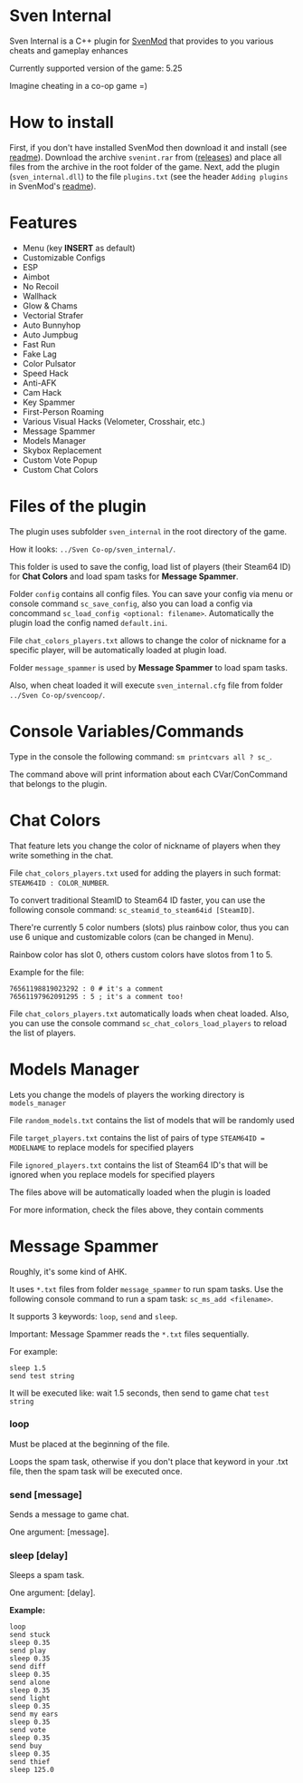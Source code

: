 # Sven Internal
Sven Internal is a C++ plugin for [SvenMod](https://github.com/sw1ft747/SvenMod) that provides to you various cheats and gameplay enhances

Currently supported version of the game: 5.25

Imagine cheating in a co-op game =)

# How to install
First, if you don't have installed SvenMod then download it and install (see [readme](https://github.com/sw1ft747/svenmod)). Download the archive `svenint.rar` from ([releases](https://github.com/sw1ft747/sven_internal/releases)) and place all files from the archive in the root folder of the game. Next, add the plugin (`sven_internal.dll`) to the file `plugins.txt` (see the header `Adding plugins` in SvenMod's [readme](https://github.com/sw1ft747/svenmod)). 

# Features
- Menu (key **INSERT** as default)
- Customizable Configs
- ESP
- Aimbot
- No Recoil
- Wallhack
- Glow & Chams
- Vectorial Strafer
- Auto Bunnyhop
- Auto Jumpbug
- Fast Run
- Fake Lag
- Color Pulsator
- Speed Hack
- Anti-AFK
- Cam Hack
- Key Spammer
- First-Person Roaming
- Various Visual Hacks (Velometer, Crosshair, etc.)
- Message Spammer
- Models Manager
- Skybox Replacement
- Custom Vote Popup
- Custom Chat Colors

# Files of the plugin
The plugin uses subfolder `sven_internal` in the root directory of the game.

How it looks: `../Sven Co-op/sven_internal/`.

This folder is used to save the config, load list of players (their Steam64 ID) for **Chat Colors** and load spam tasks for **Message Spammer**.

Folder `config` contains all config files. You can save your config via menu or console command `sc_save_config`, also you can load a config via concommand `sc_load_config <optional: filename>`. Automatically the plugin load the config named `default.ini`.

File `chat_colors_players.txt` allows to change the color of nickname for a specific player, will be automatically loaded at plugin load.

Folder `message_spammer` is used by **Message Spammer** to load spam tasks.

Also, when cheat loaded it will execute `sven_internal.cfg` file from folder `../Sven Co-op/svencoop/`.

# Console Variables/Commands
Type in the console the following command: `sm printcvars all ? sc_`.

The command above will print information about each CVar/ConCommand that belongs to the plugin.

# Chat Colors
That feature lets you change the color of nickname of players when they write something in the chat.

File `chat_colors_players.txt` used for adding the players in such format: `STEAM64ID : COLOR_NUMBER`.

To convert traditional SteamID to Steam64 ID faster, you can use the following console command: `sc_steamid_to_steam64id [SteamID]`.

There're currently 5 color numbers (slots) plus rainbow color, thus you can use 6 unique and customizable colors (can be changed in Menu).

Rainbow color has slot 0, others custom colors have slotos from 1 to 5.

Example for the file:
```
76561198819023292 : 0 # it's a comment
76561197962091295 : 5 ; it's a comment too!
```

File `chat_colors_players.txt` automatically loads when cheat loaded. Also, you can use the console command `sc_chat_colors_load_players` to reload the list of players.

# Models Manager
Lets you change the models of players the working directory is `models_manager`

File `random_models.txt` contains the list of models that will be randomly used

File `target_players.txt` contains the list of pairs of type `STEAM64ID = MODELNAME` to replace models for specified players

File `ignored_players.txt` contains the list of Steam64 ID's that will be ignored when you replace models for specified players

The files above will be automatically loaded when the plugin is loaded

For more information, check the files above, they contain comments

# Message Spammer
Roughly, it's some kind of AHK.

It uses `*.txt` files from folder `message_spammer` to run spam tasks. Use the following console command to run a spam task: `sc_ms_add <filename>`.

It supports 3 keywords: `loop`, `send` and `sleep`.

Important: Message Spammer reads the `*.txt` files sequentially.

For example:
```
sleep 1.5
send test string
```
It will be executed like: wait 1.5 seconds, then send to game chat `test string`

### loop
Must be placed at the beginning of the file.

Loops the spam task, otherwise if you don't place that keyword in your .txt file, then the spam task will be executed once.

### send [message]
Sends a message to game chat.

One argument: [message].

### sleep [delay]
Sleeps a spam task.

One argument: [delay].

**Example:**
```
loop
send stuck
sleep 0.35
send play
sleep 0.35
send diff
sleep 0.35
send alone
sleep 0.35
send light
sleep 0.35
send my ears
sleep 0.35
send vote
sleep 0.35
send buy
sleep 0.35
send thief
sleep 125.0
```
